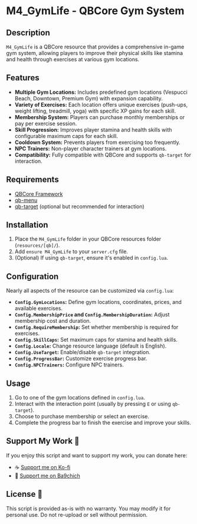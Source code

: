 # M4_GymLife - QBCore Gym System

## Description
`M4_GymLife` is a QBCore resource that provides a comprehensive in-game gym system, allowing players to improve their physical skills like stamina and health through exercises at various gym locations.

## Features
- **Multiple Gym Locations:** Includes predefined gym locations (Vespucci Beach, Downtown, Premium Gym) with expansion capability.
- **Variety of Exercises:** Each location offers unique exercises (push-ups, weight lifting, treadmill, yoga) with specific XP gains for each skill.
- **Membership System:** Players can purchase monthly memberships or pay per exercise session.
- **Skill Progression:** Improves player stamina and health skills with configurable maximum caps for each skill.
- **Cooldown System:** Prevents players from exercising too frequently.
- **NPC Trainers:** Non-player character trainers at gym locations.
- **Compatibility:** Fully compatible with QBCore and supports `qb-target` for interaction.

## Requirements
- [QBCore Framework](https://github.com/qbcore-framework/qb-core)
- [qb-menu](https://github.com/qbcore-framework/qb-menu)
- [qb-target](https://github.com/qbcore-framework/qb-target) (optional but recommended for interaction)

## Installation
1. Place the `M4_GymLife` folder in your QBCore resources folder (`resources/[qb]/`).
2. Add `ensure M4_GymLife` to your `server.cfg` file.
3. (Optional) If using `qb-target`, ensure it's enabled in `config.lua`.

## Configuration
Nearly all aspects of the resource can be customized via `config.lua`:
- **`Config.GymLocations`:** Define gym locations, coordinates, prices, and available exercises.
- **`Config.MembershipPrice` and `Config.MembershipDuration`:** Adjust membership cost and duration.
- **`Config.RequireMembership`:** Set whether membership is required for exercises.
- **`Config.SkillCaps`:** Set maximum caps for stamina and health skills.
- **`Config.Locale`:** Change resource language (default is English).
- **`Config.UseTarget`:** Enable/disable `qb-target` integration.
- **`Config.ProgressBar`:** Customize exercise progress bar.
- **`Config.NPCTrainers`:** Configure NPC trainers.

## Usage
1. Go to one of the gym locations defined in `config.lua`.
2. Interact with the interaction point (usually by pressing `E` or using `qb-target`).
3. Choose to purchase membership or select an exercise.
4. Complete the progress bar to finish the exercise and improve your skills.

## Support My Work 💖
If you enjoy this script and want to support my work, you can donate here:

- ☕ [Support me on Ko-fi](https://ko-fi.com/mrghozzi)
- 💸 [Support me on Ba9chich](https://ba9chich.com/en/mrghozzi)

## License 📄

This script is provided as-is with no warranty. You may modify it for personal use. Do not re-upload or sell without permission.